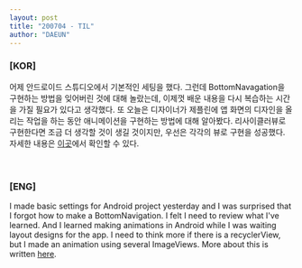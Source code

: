 ```yaml
---
layout: post
title: "200704 - TIL"
author: "DAEUN"
---
```


### [KOR]
어제 안드로이드 스튜디오에서 기본적인 세팅을 했다. 그런데 BottomNavagation을 구현하는 방법을 잊어버린 것에 대해 놀랐는데, 이제껏 배운 내용을 다시 복습하는 시간을 가질 필요가 있다고 생각했다. 또 오늘은 디자이너가 제플린에 앱 화면의 디자인을 올리는 작업을 하는 동안 애니메이션을 구현하는 방법에 대해 알아봤다. 리사이클러뷰로 구현한다면 조금 더 생각할 것이 생길 것이지만, 우선은 각각의 뷰로 구현을 성공했다. 자세한 내용은 [이곳](/2020-07-04-animation.md)에서 확인할 수 있다.
<br><br><br>
### [ENG]
I made basic settings for Android project yesterday and I was surprised that I forgot how to make a BottomNavigation. I felt I need to review what I've learned. And I learned making animations in Android while I was waiting layout designs for the app. I need to think more if there is a recyclerView, but I made an animation using several ImageViews. More about this is written [here](/2020-07-04-animation.md).